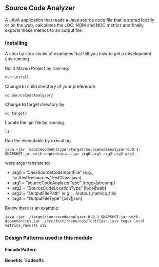 ## Source Code Analyzer 

A JAVA application that reads a Java source code file that is stored locally or on the web, 
calculates the LOC, NOM and NOC metrics and finally, exports these metrics to an output file.

### Installing

A step by step series of examples that tell you how to get a development env running

Build Maven Project by running:

```
mvn install
```

Change to child directory of your preference

```
cd SourceCodeAnalyzer/
```

Change to target directory by

```
cd target/
```

Locate the .jar file by running

```
ls
```

Run the executable by executing
```
java –jar  SourceCodeAnalyzer/target/SourceCodeAnalyzer-0.0.1-SNAPSHOT-jar-with-dependencies.jar arg0 arg1 arg2 arg3 arg4
```
were args translate to: 	
+ arg0 = “JavaSourceCodeInputFile” (e.g., src/test/resources/TestClass.java)
+ arg1 = “sourceCodeAnalyzerType” [regex|strcomp]
+ arg2 = “SourceCodeLocationType” [local|web]
+ arg3 = “OutputFilePath” (e.g., ../output_metrics_file)
+ arg4 = “OutputFileType” [csv|json]

Below there is an example:
```
java –jar ./target/sourcecodeanalyzer-0.0.1-SNAPSHOT-jar-with-dependencies.jar ./src/test/resources/TestClass.java regex local metrics_results csv
```

### Design Patterns used in this module

#### Facade Pattern

**Benefits**
**Tradeoffs**

